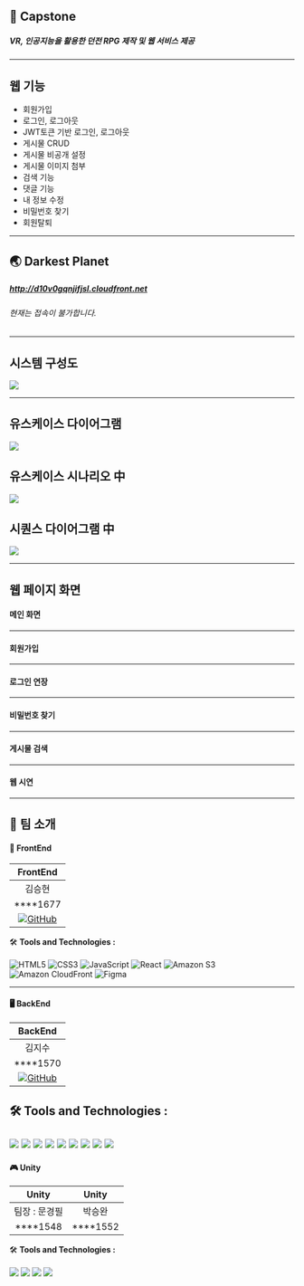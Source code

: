## 📝 Capstone 
##### VR, 인공지능을 활용한 던전 RPG 제작 및 웹 서비스 제공

----

## 웹 기능
- 회원가입
- 로그인, 로그아웃
- JWT토큰 기반 로그인, 로그아웃
- 게시물 CRUD
- 게시물 비공개 설정
- 게시물 이미지 첨부
- 검색 기능
- 댓글 기능
- 내 정보 수정
- 비밀번호 찾기
- 회원탈퇴

----
## 🌏 Darkest Planet
##### <http://d10v0gqnjifjsl.cloudfront.net>
###### 현재는 접속이 불가합니다.

----
## 시스템 구성도
![](https://github.com/VaIice/Capstone/assets/141003473/a503faa3-b1ab-4e6f-95e6-afa22d4120b2)

----
## 유스케이스 다이어그램
![](https://github.com/VaIice/Capstone/assets/141003473/8b3e13e7-4e16-4f22-ab97-9a6232dd8bdc)

## 유스케이스 시나리오 中
![](https://github.com/VaIice/Capstone/assets/141003473/63dce755-70cb-4d5f-9640-5ac463dbc96c)

## 시퀀스 다이어그램 中
![](https://github.com/VaIice/Capstone/assets/141003473/f349a370-bca6-4399-bca5-1f6c5dadd815)

----
## 웹 페이지 화면
#### 메인 화면
---
#### 회원가입
---
#### 로그인 연장
---
#### 비밀번호 찾기
---
#### 게시물 검색
---
#### 웹 시연

----
## 👥 팀 소개

#### 🎨 FrontEnd
|   FrontEnd |
| :------------: |
| 김승현|
|  ****1677 |
| [![GitHub](https://img.shields.io/badge/-GitHub-black?style=flat-square&logo=github)](https://github.com/VaIice) |

🛠️ **Tools and Technologies :** <br><br>
![HTML5](https://img.shields.io/badge/HTML5-%23E34F26.svg?&style=for-the-badge&logo=html5&logoColor=white)
![CSS3](https://img.shields.io/badge/-CSS3-1572B6?logo=css3&logoColor=white&style=for-the-badge)
![JavaScript](https://img.shields.io/badge/JavaScript-%23F7DF1E.svg?&style=for-the-badge&logo=javascript&logoColor=black)
![React](https://img.shields.io/badge/React-%2361DAFB.svg?&style=for-the-badge&logo=react&logoColor=white)
![Amazon S3](https://img.shields.io/badge/Amazon_S3-%23D9313D.svg?&style=for-the-badge&logo=amazon-aws&logoColor=white)
![Amazon CloudFront](https://img.shields.io/badge/Amazon_CloudFront-%23FF9900.svg?&style=for-the-badge&logo=amazon-aws&logoColor=black)
![Figma](https://img.shields.io/badge/-Figma-F24E1E?logo=Figma&logoColor=white&style=for-the-badge)

---
#### 🖥 BackEnd
|   BackEnd |
| :------------: |
| 김지수|
|  ****1570 |
| [![GitHub](https://img.shields.io/badge/-GitHub-black?style=flat-square&logo=github)](https://github.com/VaIice) |

🛠️ **Tools and Technologies :** <br><br>
<img src="https://img.shields.io/badge/springboot-6DB33F?style=for-the-badge&logo=mysql&logoColor=white"> 
<img src="https://img.shields.io/badge/JAVA-007396?style=for-the-badge&logo=java&logoColor=white"> 
<img src="https://img.shields.io/badge/mysql-4479A1?style=for-the-badge&logo=mysql&logoColor=white"> 
<img src="https://img.shields.io/badge/mariaDB-003545?style=for-the-badge&logo=mariaDB&logoColor=white">
<img src="https://img.shields.io/badge/aws-232F3E?style=for-the-badge&logo=aws&logoColor=white">
<img src="https://img.shields.io/badge/amazonrds-527FFF?style=for-the-badge&logo=amazonrds&logoColor=white">
<img src="https://img.shields.io/badge/amazons3-569A31?style=for-the-badge&logo=amazons3&logoColor=white">
<img src="https://img.shields.io/badge/githubactions-2088FF?style=for-the-badge&logo=githubactions&logoColor=white">
<img src="https://img.shields.io/badge/postman-FF6C37?style=for-the-badge&logo=postman&logoColor=white">
---

#### 🎮 Unity
| Unity |  Unity  |
| :------------: | :------------: |
| 팀장 : 문경필 | 박승완 |
|      ****1548    |  ****1552 |

🛠️ **Tools and Technologies :** <br><br>
<img src="https://img.shields.io/badge/Unity-000000?style=for-the-badge&logo=unity&logoColor=white">
<img src="https://img.shields.io/badge/Oculus-1C1E22?style=for-the-badge&logo=oculus&logoColor=white">
<img src="https://img.shields.io/badge/Android-3DDC84?style=for-the-badge&logo=android&logoColor=white">
<img src="https://img.shields.io/badge/C%23-239120?style=for-the-badge&logo=c-sharp&logoColor=white">

